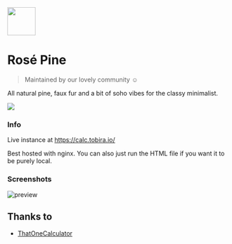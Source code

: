<img src="https://github.com/rose-pine/rose-pine-theme/blob/master/assets/icon.png" width="64" />

# Rosé Pine

> Maintained by our lovely community ☺️

All natural pine, faux fur and a bit of soho vibes for the classy minimalist.

[![](https://img.shields.io/badge/Rosé%20Pine%20Theme-191724)](https://github.com/rose-pine/rose-pine-theme)

### Info

Live instance at https://calc.tobira.io/

Best hosted with nginx. You can also just run the HTML file if you want it to be purely local.

### Screenshots

![preview](https://i.imgur.com/Sx56VJw.png)

## Thanks to 

- [ThatOneCalculator](https://twitter.com/that1calculator)
